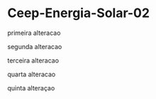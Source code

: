 # Ceep-Energia-Solar-02
primeira alteracao

segunda alteracao

terceira alteracao

quarta alteracao

quinta alteraçao
